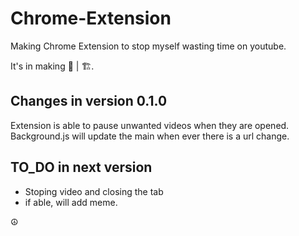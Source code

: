 # Chrome-Extension

Making Chrome Extension to stop myself wasting time on youtube.

It's in making 🔨 | 🏗.

## Changes in version 0.1.0
Extension is able to pause unwanted videos when they are opened. Background.js will update the main when ever there is a url change.

## TO_DO in next version

- Stoping video and closing the tab
- if able, will add meme.

☮
